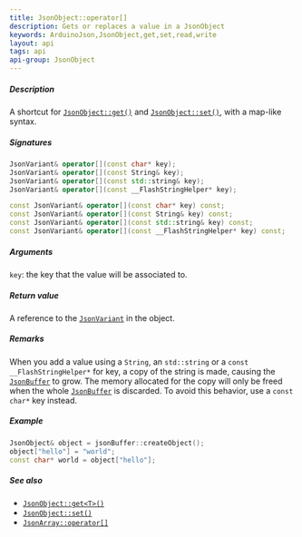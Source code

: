 ```yaml
---
title: JsonObject::operator[]
description: Gets or replaces a value in a JsonObject
keywords: ArduinoJson,JsonObject,get,set,read,write
layout: api
tags: api
api-group: JsonObject
---
```


##### Description

A shortcut for [`JsonObject::get()`]({{site.baseurl}}/api/jsonobject/get/) and
[`JsonObject::set()`]({{site.baseurl}}/api/jsonobject/set/), with a map-like syntax.

##### Signatures

```c++
JsonVariant& operator[](const char* key);
JsonVariant& operator[](const String& key);
JsonVariant& operator[](const std::string& key);
JsonVariant& operator[](const __FlashStringHelper* key);

const JsonVariant& operator[](const char* key) const;
const JsonVariant& operator[](const String& key) const;
const JsonVariant& operator[](const std::string& key) const;
const JsonVariant& operator[](const __FlashStringHelper* key) const;
```

##### Arguments

`key`: the key that the value will be associated to.

##### Return value

A reference to the [`JsonVariant`]({{site.baseurl}}/api/jsonvariant/) in the object.

##### Remarks

When you add a value using a `String`, an `std::string` or a
`const __FlashStringHelper*` for key, a copy of the string is made, causing the
[`JsonBuffer`]({{site.baseurl}}/api/jsonbuffer/) to grow.
The memory allocated for the copy will only be freed when the whole
[`JsonBuffer`]({{site.baseurl}}/api/jsonbuffer/) is discarded.
To avoid this behavior, use a `const char*` key instead.

##### Example

```c++
JsonObject& object = jsonBuffer::createObject();
object["hello"] = "world";
const char* world = object["hello"];
```

##### See also

* [`JsonObject::get<T>()`]({{site.baseurl}}/api/jsonobject/get/)
* [`JsonObject::set()`]({{site.baseurl}}/api/jsonobject/set/)
* [`JsonArray::operator[]`]({{site.baseurl}}/api/jsonarray/subscript/)

